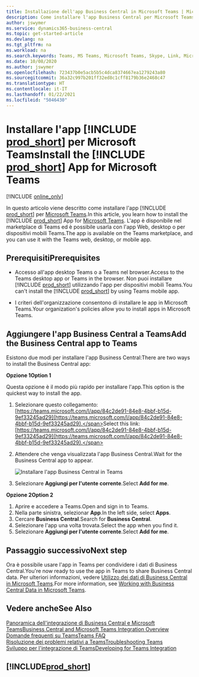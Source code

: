 ```yaml
---
title: Installazione dell'app Business Central in Microsoft Teams | Microsoft Docs
description: Come installare l'app Business Central per Microsoft Teams.
author: jswymer
ms.service: dynamics365-business-central
ms.topic: get-started-article
ms.devlang: na
ms.tgt_pltfrm: na
ms.workload: na
ms.search.keywords: Teams, MS Teams, Microsoft Teams, Skype, Link, Microsoft 365, collaborate, collaboration, teamwork
ms.date: 10/08/2020
ms.author: jswymer
ms.openlocfilehash: 723437b0e5acb5b5c4dca8374667ea1279243a80
ms.sourcegitcommit: 36a32c997b201ff32ed8c1cff8179b36e2468c47
ms.translationtype: HT
ms.contentlocale: it-IT
ms.lasthandoff: 01/22/2021
ms.locfileid: "5046430"
---
```

# <a name="install-the-prod_short-app-for-microsoft-teams"></a><span data-ttu-id="4c592-103">Installare l'app [!INCLUDE [prod_short](includes/prod_short.md)] per Microsoft Teams</span><span class="sxs-lookup"><span data-stu-id="4c592-103">Install the [!INCLUDE [prod_short](includes/prod_short.md)] App for Microsoft Teams</span></span>

[!INCLUDE [online_only](includes/online_only.md)]

<span data-ttu-id="4c592-104">In questo articolo viene descritto come installare l'app [!INCLUDE [prod_short](includes/prod_short.md)] per [Microsoft Teams](https://www.microsoft.com/en-us/microsoft-365/microsoft-teams).</span><span class="sxs-lookup"><span data-stu-id="4c592-104">In this article, you learn how to install the [!INCLUDE [prod_short](includes/prod_short.md)] App for [Microsoft Teams](https://www.microsoft.com/en-us/microsoft-365/microsoft-teams).</span></span> <span data-ttu-id="4c592-105">L'app è disponibile nel marketplace di Teams ed è possibile usarla con l'app Web, desktop o per dispositivi mobili Teams.</span><span class="sxs-lookup"><span data-stu-id="4c592-105">The app is available on the Teams marketplace, and you can use it with the Teams web, desktop, or mobile app.</span></span>

## <a name="prerequisites"></a><span data-ttu-id="4c592-106">Prerequisiti</span><span class="sxs-lookup"><span data-stu-id="4c592-106">Prerequisites</span></span>

- <span data-ttu-id="4c592-107">Accesso all'app desktop Teams o a Teams nel browser.</span><span class="sxs-lookup"><span data-stu-id="4c592-107">Access to the Teams desktop app or Teams in the browser.</span></span> <span data-ttu-id="4c592-108">Non puoi installare [!INCLUDE [prod_short](includes/prod_short.md)] utilizzando l'app per dispositivi mobili Teams.</span><span class="sxs-lookup"><span data-stu-id="4c592-108">You can't install the [!INCLUDE [prod_short](includes/prod_short.md)] by using Teams mobile app.</span></span>

- <span data-ttu-id="4c592-109">I criteri dell'organizzazione consentono di installare le app in Microsoft Teams.</span><span class="sxs-lookup"><span data-stu-id="4c592-109">Your organization's policies allow you to install apps in Microsoft Teams.</span></span>

## <a name="add-the-business-central-app-to-teams"></a><span data-ttu-id="4c592-110">Aggiungere l'app Business Central a Teams</span><span class="sxs-lookup"><span data-stu-id="4c592-110">Add the Business Central app to Teams</span></span>

<span data-ttu-id="4c592-111">Esistono due modi per installare l'app Business Central:</span><span class="sxs-lookup"><span data-stu-id="4c592-111">There are two ways to install the Business Central app:</span></span>

<span data-ttu-id="4c592-112">**Opzione 1**</span><span class="sxs-lookup"><span data-stu-id="4c592-112">**Option 1**</span></span>

<span data-ttu-id="4c592-113">Questa opzione è il modo più rapido per installare l'app.</span><span class="sxs-lookup"><span data-stu-id="4c592-113">This option is the quickest way to install the app.</span></span>

1. <span data-ttu-id="4c592-114">Selezionare questo collegamento: [https://teams.microsoft.com/l/app/84c2de91-84e8-4bbf-b15d-9ef33245ad29](https://teams.microsoft.com/l/app/84c2de91-84e8-4bbf-b15d-9ef33245ad29).</span><span class="sxs-lookup"><span data-stu-id="4c592-114">Select this link: [https://teams.microsoft.com/l/app/84c2de91-84e8-4bbf-b15d-9ef33245ad29](https://teams.microsoft.com/l/app/84c2de91-84e8-4bbf-b15d-9ef33245ad29).</span></span>

2. <span data-ttu-id="4c592-115">Attendere che venga visualizzata l'app Business Central.</span><span class="sxs-lookup"><span data-stu-id="4c592-115">Wait for the Business Central app to appear.</span></span>

    ![Installare l'app Business Central in Teams](media/teams-install-app.png)

3. <span data-ttu-id="4c592-117">Selezionare **Aggiungi per l'utente corrente**.</span><span class="sxs-lookup"><span data-stu-id="4c592-117">Select **Add for me**.</span></span>

<span data-ttu-id="4c592-118">**Opzione 2**</span><span class="sxs-lookup"><span data-stu-id="4c592-118">**Option 2**</span></span>

1. <span data-ttu-id="4c592-119">Aprire e accedere a Teams.</span><span class="sxs-lookup"><span data-stu-id="4c592-119">Open and sign in to Teams.</span></span>
2. <span data-ttu-id="4c592-120">Nella parte sinistra, selezionar **App**.</span><span class="sxs-lookup"><span data-stu-id="4c592-120">In the left side, select **Apps**.</span></span>
3. <span data-ttu-id="4c592-121">Cercare **Business Central**.</span><span class="sxs-lookup"><span data-stu-id="4c592-121">Search for **Business Central**.</span></span>
4. <span data-ttu-id="4c592-122">Selezionare l'app una volta trovata.</span><span class="sxs-lookup"><span data-stu-id="4c592-122">Select the app when you find it.</span></span>
5. <span data-ttu-id="4c592-123">Selezionare **Aggiungi per l'utente corrente**.</span><span class="sxs-lookup"><span data-stu-id="4c592-123">Select **Add for me**.</span></span>

## <a name="next-step"></a><span data-ttu-id="4c592-124">Passaggio successivo</span><span class="sxs-lookup"><span data-stu-id="4c592-124">Next step</span></span>

<span data-ttu-id="4c592-125">Ora è possibile usare l'app in Teams per condividere i dati di Business Central.</span><span class="sxs-lookup"><span data-stu-id="4c592-125">You're now ready to use the app in Teams to share Business Central data.</span></span> <span data-ttu-id="4c592-126">Per ulteriori informazioni, vedere [Utilizzo dei dati di Business Central in Microsoft Teams](across-working-with-teams.md).</span><span class="sxs-lookup"><span data-stu-id="4c592-126">For more information, see [Working with Business Central Data in Microsoft Teams](across-working-with-teams.md).</span></span>

## <a name="see-also"></a><span data-ttu-id="4c592-127">Vedere anche</span><span class="sxs-lookup"><span data-stu-id="4c592-127">See Also</span></span>

[<span data-ttu-id="4c592-128">Panoramica dell'integrazione di Business Central e Microsoft Teams</span><span class="sxs-lookup"><span data-stu-id="4c592-128">Business Central and Microsoft Teams Integration Overview</span></span>](across-teams-overview.md)  
[<span data-ttu-id="4c592-129">Domande frequenti su Teams</span><span class="sxs-lookup"><span data-stu-id="4c592-129">Teams FAQ</span></span>](teams-faq.md)  
[<span data-ttu-id="4c592-130">Risoluzione dei problemi relativi a Teams</span><span class="sxs-lookup"><span data-stu-id="4c592-130">Troubleshooting Teams</span></span>](admin-teams-troubleshooting.md)  
[<span data-ttu-id="4c592-131">Sviluppo per l'integrazione di Teams</span><span class="sxs-lookup"><span data-stu-id="4c592-131">Developing for Teams Integration</span></span>](/dynamics365/business-central/dev-itpro/developer/devenv-develop-for-teams)  

## [!INCLUDE[prod_short](includes/free_trial_md.md)]  
